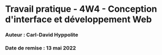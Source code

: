 # Travail pratique - 4W4 - Conception d'interface et développement Web
### Auteur : Carl-David Hyppolite
### Date de remise : 13 mai 2022